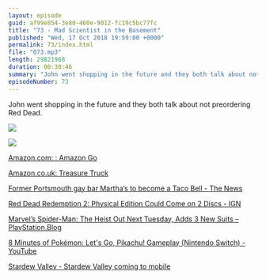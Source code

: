 ```yaml
---
layout: episode
guid: af99e854-3e80-460e-9012-fc19c5bc77fc
title: "73 - Mad Scientist in the Basement"
published: "Wed, 17 Oct 2018 19:59:00 +0000"
permalink: 73/index.html
file: "073.mp3"
length: 29821968
duration: 00:30:46
summary: "John went shopping in the future and they both talk about not preordering Red Dead."
episodeNumber: 73
---
```


John went shopping in the future and they both talk about not preordering Red Dead.

![](https://rmlewisuk.s3.amazonaws.com/amazon-go-mug.jpg)

![](https://rmlewisuk.s3.amazonaws.com/amazon-go-mug-2.jpg)

[Amazon.com: : Amazon Go](https://www.amazon.com/b?ie=UTF8&node=16008589011)

[Amazon.co.uk: Treasure Truck](https://www.amazon.co.uk/treasuretruck)

[Former Portsmouth gay bar Martha’s to become a Taco Bell - The News](https://www.portsmouth.co.uk/news/business/former-portsmouth-gay-bar-martha-s-to-become-a-taco-bell-1-8671953)

[Red Dead Redemption 2: Physical Edition Could Come on 2 Discs - IGN](https://uk.ign.com/articles/2018/10/17/red-dead-redemption-2-physical-edition-could-come-on-2-discs)

[Marvel’s Spider-Man: The Heist Out Next Tuesday, Adds 3 New Suits – PlayStation.Blog](https://blog.us.playstation.com/2018/10/16/marvels-spider-man-the-heist-out-next-tuesday-adds-3-new-suits/)

[8 Minutes of Pokémon: Let's Go, Pikachu! Gameplay (Nintendo Switch) - YouTube](https://www.youtube.com/watch?feature=youtu.be&v=CxTaLBW7o3U)

[Stardew Valley - Stardew Valley coming to mobile](https://stardewvalley.net/stardew-valley-coming-to-mobile/)
